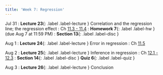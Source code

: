 ```yaml
---
title: 'Week 7: Regression'
---
```


Jul 31
: **Lecture 23**{: .label .label-lecture } Correlation and the regression line; the regression effect
    : Ch [11.3 - 11.4](http://stat88.org/textbook/content/Chapter_11/03_Least_Squares_Linear_Regression.html)
: **Homework 7**{: .label .label-hw } (due Aug 7 at 11:59 PM)
: **Section 13**{: .label .label-disc }

Aug 1
: **Lecture 24**{: .label .label-lecture } Error in regression
    : Ch [11.5](http://stat88.org/textbook/content/Chapter_11/05_The_Error_in_Regression.html)


Aug 2
: **Lecture 25**{: .label .label-lecture } Inference in regression
    : Ch [12.1 - 12.3](http://stat88.org/textbook/content/Chapter_12/00_Inference_in_Regression.html)
: **Section 14**{: .label .label-disc } **Quiz 6**{: .label .label-quiz }

Aug 3
: **Lecture 26**{: .label .label-lecture } Conclusion
